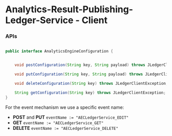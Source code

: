 # Analytics-Result-Publishing-Ledger-Service - Client

### APIs
```java

public interface AnalyticsEngineConfiguration {


    void postConfiguration(String key, String payload) throws JLedgerClientException;

    void putConfiguration(String key, String payload) throws JLedgerClientException;

    void deleteConfiguration(String key) throws JLedgerClientException;

    String getConfiguration(String key) throws JLedgerClientException;
}
```

For the event mechanism we use a specific event name:

-  **POST** and **PUT** `eventName := "AECLedgerService_EDIT"`
-  **GET** `eventName := "AECLedgerService_GET"`
-  **DELETE** `eventName := "AECLedgerService_DELETE"`
